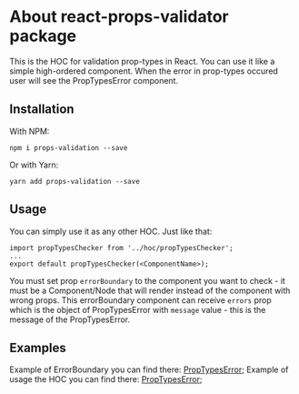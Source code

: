 # About **react-props-validator** package

This is the HOC for validation prop-types in React.
You can use it like a simple high-ordered component.
When the error in prop-types occured user will see the PropTypesError component.

## Installation

With NPM:
```
npm i props-validation --save
```
Or with Yarn:
```
yarn add props-validation --save
```

## Usage

You can simply use it as any other HOC.
Just like that:
```
import propTypesChecker from '../hoc/propTypesChecker';
...
export default propTypesChecker(<ComponentName>);
```

You must set prop ```errorBoundary``` to the component you want to check - it must be a Component/Node that will render instead of the component with wrong props.
This errorBoundary component can receive ```errors``` prop which is the object of PropTypesError with ```message``` value - this is the message of the PropTypesError.

## Examples

Example of ErrorBoundary you can find there: [PropTypesError](https://github.com/kirillgenets/react-props-validator/tree/master/src/components/PropTypesError/PropTypesError.jsx);
Example of usage the HOC you can find there: [PropTypesError](https://github.com/kirillgenets/react-props-validator/tree/master/src/components/Example/Example.jsx);
